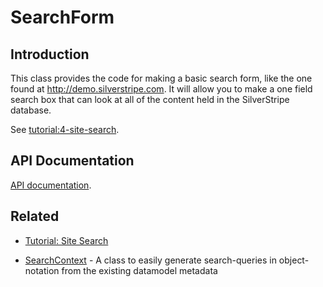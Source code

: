 # SearchForm

## Introduction

This class provides the code for making a basic search form, like the one found at http://demo.silverstripe.com. It will
allow you to make a one field search box that can look at all of the content held in the SilverStripe database.

See [tutorial:4-site-search](tutorial/4-site-search).

## API Documentation

[API documentation](http://api.silverstripe.org/trunk/sapphire/SearchForm.html).

## Related

*  [Tutorial: Site Search](tutorial/4-site-search)

*  [SearchContext](searchcontext) - A class to easily generate search-queries in object-notation from the existing
datamodel metadata
